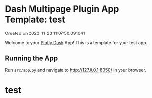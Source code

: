 # Dash Multipage Plugin App Template: test

Created on 2023-11-23 11:07:50.091641

Welcome to your [Plotly Dash](https://plotly.com/dash/) App! This is a template for your test app.

## Running the App

Run `src/app.py` and navigate to http://127.0.0.1:8050/ in your browser.
# test

